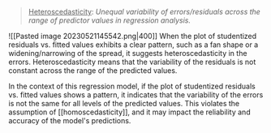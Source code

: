 ><u>Heteroscedasticity</u>: *Unequal variability of errors/residuals across the range of predictor values in regression analysis.*

![[Pasted image 20230521145542.png|400]]
When the plot of studentized residuals vs. fitted values exhibits a clear pattern, such as a fan shape or a widening/narrowing of the spread, it suggests heteroscedasticity in the errors. Heteroscedasticity means that the variability of the residuals is not constant across the range of the predicted values.

In the context of this regression model, if the plot of studentized residuals vs. fitted values shows a pattern, it indicates that the variability of the errors is not the same for all levels of the predicted values. This violates the assumption of [[homoscedasticity]], and it may impact the reliability and accuracy of the model's predictions.
